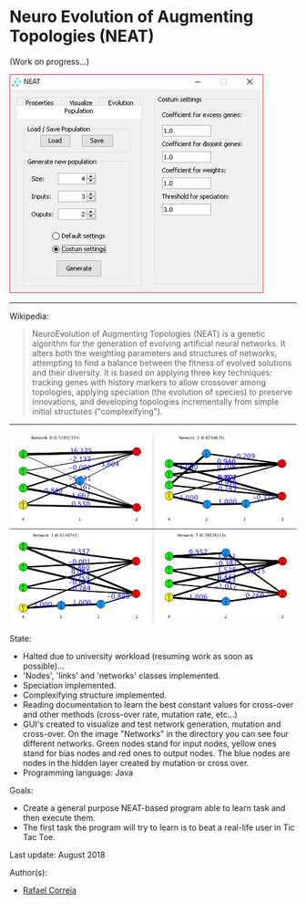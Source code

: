 # Neuro Evolution of Augmenting Topologies (NEAT)

(Work on progress...)

![](https://github.com/LeafarCoder/Neuro-Evolution-of-Augmenting-Topologies/blob/master/Images/early_version_program_design.png)

---

Wikipedia:

> NeuroEvolution of Augmenting Topologies (NEAT) is a genetic algorithm for the generation of evolving artificial neural networks. It alters both the weighting parameters and structures of networks, attempting to find a balance between the fitness of evolved solutions and their diversity. It is based on applying three key techniques: tracking genes with history markers to allow crossover among topologies, applying speciation (the evolution of species) to preserve innovations, and developing topologies incrementally from simple initial structures ("complexifying").

---

![](https://github.com/LeafarCoder/Neuro-Evolution-of-Augmenting-Topologies/blob/master/Images/early_version_net_design.png)

State:

- Halted due to university workload (resuming work as soon as possible)...
- 'Nodes', 'links' and 'networks' classes implemented.
- Speciation implemented.
- Complexifying structure implemented.
- Reading documentation to learn the best constant values for cross-over and other methods (cross-over rate, mutation rate, etc...)
- GUI's created to visualize and test network generation, mutation and cross-over. On the image "Networks" in the directory you can see four different networks. Green nodes stand for input nodes, yellow ones stand for bias nodes and red ones to output nodes. The blue nodes are nodes in the hidden layer created by mutation or cross over.
- Programming language: Java

Goals:

- Create a general purpose NEAT-based program able to learn task and then execute them.
- The first task the program will try to learn is to beat a real-life user in Tic Tac Toe.

Last update: August 2018

Author(s):
* [Rafael Correia](https://sourcerer.io/leafarcoder)
